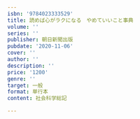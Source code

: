 ```yaml
---
isbn: '9784023333529'
title: 読めば心がラクになる　やめていいこと事典
volume: ''
series: ''
publisher: 朝日新聞出版
pubdate: '2020-11-06'
cover: ''
author: ''
description: ''
price: '1200'
genre: ''
target: 一般
format: 単行本
content: 社会科学総記

---
```

